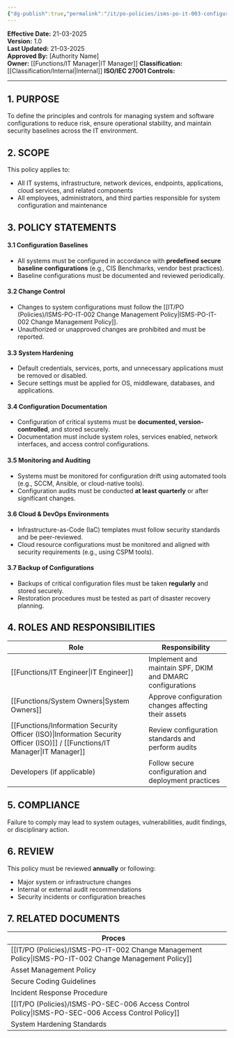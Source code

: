 ```yaml
---
{"dg-publish":true,"permalink":"/it/po-policies/isms-po-it-003-configuration-management-policy/","tags":["policy"],"noteIcon":"default"}
---
```


 
**Effective Date:** 21-03-2025  
**Version:** 1.0  
**Last Updated:** 21-03-2025  
**Approved By:** [Authority Name]  
**Owner:** [[Functions/IT Manager\|IT Manager]]
**Classification:** [[Classification/Internal\|Internal]]
**ISO/IEC 27001 Controls:** 

---

## **1. PURPOSE**  
To define the principles and controls for managing system and software configurations to reduce risk, ensure operational stability, and maintain security baselines across the IT environment.
## **2. SCOPE**
This policy applies to:

- All IT systems, infrastructure, network devices, endpoints, applications, cloud services, and related components
- All employees, administrators, and third parties responsible for system configuration and maintenance 
 
## **3. POLICY STATEMENTS** 
 
#### 3.1 Configuration Baselines
- All systems must be configured in accordance with **predefined secure baseline configurations** (e.g., CIS Benchmarks, vendor best practices).
- Baseline configurations must be documented and reviewed periodically.

#### 3.2 Change Control
- Changes to system configurations must follow the [[IT/PO (Policies)/ISMS-PO-IT-002 Change Management Policy\|ISMS-PO-IT-002 Change Management Policy]].
- Unauthorized or unapproved changes are prohibited and must be reported.

#### 3.3 System Hardening
- Default credentials, services, ports, and unnecessary applications must be removed or disabled.
- Secure settings must be applied for OS, middleware, databases, and applications.

#### 3.4 Configuration Documentation
- Configuration of critical systems must be **documented, version-controlled**, and stored securely.
- Documentation must include system roles, services enabled, network interfaces, and access control configurations.

#### 3.5 Monitoring and Auditing
- Systems must be monitored for configuration drift using automated tools (e.g., SCCM, Ansible, or cloud-native tools).
- Configuration audits must be conducted **at least quarterly** or after significant changes.
#### 3.6 Cloud & DevOps Environments
- Infrastructure-as-Code (IaC) templates must follow security standards and be peer-reviewed.
- Cloud resource configurations must be monitored and aligned with security requirements (e.g., using CSPM tools).

#### 3.7 Backup of Configurations
- Backups of critical configuration files must be taken **regularly** and stored securely.
- Restoration procedures must be tested as part of disaster recovery planning.

## **4. ROLES AND RESPONSIBILITIES**

| **Role**                                                | **Responsibility**                                        |
| ------------------------------------------------------- | --------------------------------------------------------- |
| [[Functions/IT Engineer\|IT Engineer]]                                         | Implement and maintain SPF, DKIM and DMARC configurations |
| [[Functions/System Owners\|System Owners]]                                       | Approve configuration changes affecting their assets      |
| [[Functions/Information Security Officer (ISO)\|Information Security Officer (ISO)]] / [[Functions/IT Manager\|IT Manager]] | Review configuration standards and perform audits         |
| Developers (if applicable)                              | Follow secure configuration and deployment practices      |
## **5. COMPLIANCE**  
Failure to comply may lead to system outages, vulnerabilities, audit findings, or disciplinary action.
## **6. REVIEW**  
This policy must be reviewed **annually** or following:

- Major system or infrastructure changes
- Internal or external audit recommendations
- Security incidents or configuration breaches
## 7. RELATED DOCUMENTS  

| Proces                                      |     |
| ------------------------------------------- | --- |
| [[IT/PO (Policies)/ISMS-PO-IT-002 Change Management Policy\|ISMS-PO-IT-002 Change Management Policy]] |     |
| Asset Management Policy                     |     |
| Secure Coding Guidelines                    |     |
| Incident Response Procedure                 |     |
| [[IT/PO (Policies)/ISMS-PO-SEC-006 Access Control Policy\|ISMS-PO-SEC-006 Access Control Policy]]   |     |
| System Hardening Standards                  |     |







